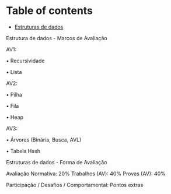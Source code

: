 # Table of contents

* [Estruturas de dados](README.md)

Estrutura de dados - Marcos de Avaliação

AV1:

•	Recursividade

•	Lista

AV2:

•	Pilha

•	Fila

•	Heap

AV3:

•	Árvores (Binária, Busca, AVL)

•	Tabela Hash

Estruturas de dados - Forma de Avaliação

Avaliação Normativa: 20%
Trabalhos (AV): 40%
Provas (AV): 40%

Participação / Desafios / Comportamental: Pontos extras

